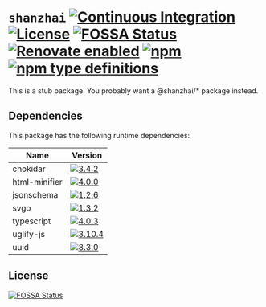 # `shanzhai` [![Continuous Integration](https://github.com/jameswilddev/shanzhai/workflows/Continuous%20Integration/badge.svg)](https://github.com/jameswilddev/shanzhai/actions) [![License](https://img.shields.io/github/license/jameswilddev/shanzhai.svg)](https://github.com/jameswilddev/shanzhai/blob/master/license) [![FOSSA Status](https://app.fossa.io/api/projects/git%2Bgithub.com%2Fjameswilddev%2Fshanzhai.svg?type=shield)](https://app.fossa.io/projects/git%2Bgithub.com%2Fjameswilddev%2Fshanzhai?ref=badge_shield) [![Renovate enabled](https://img.shields.io/badge/renovate-enabled-brightgreen.svg)](https://renovatebot.com/) [![npm](https://img.shields.io/npm/v/shanzhai.svg)](https://www.npmjs.com/package/shanzhai) [![npm type definitions](https://img.shields.io/npm/types/shanzhai.svg)](https://www.npmjs.com/package/shanzhai)

This is a stub package.  You probably want a @shanzhai/* package instead.

## Dependencies

This package has the following runtime dependencies:

Name          | Version                                                                                                
------------- | -------------------------------------------------------------------------------------------------------
chokidar      | [![3.4.2](https://img.shields.io/npm/v/chokidar.svg)](https://www.npmjs.com/package/chokidar)          
html-minifier | [![4.0.0](https://img.shields.io/npm/v/html-minifier.svg)](https://www.npmjs.com/package/html-minifier)
jsonschema    | [![1.2.6](https://img.shields.io/npm/v/jsonschema.svg)](https://www.npmjs.com/package/jsonschema)      
svgo          | [![1.3.2](https://img.shields.io/npm/v/svgo.svg)](https://www.npmjs.com/package/svgo)                  
typescript    | [![4.0.3](https://img.shields.io/npm/v/typescript.svg)](https://www.npmjs.com/package/typescript)      
uglify-js     | [![3.10.4](https://img.shields.io/npm/v/uglify-js.svg)](https://www.npmjs.com/package/uglify-js)       
uuid          | [![8.3.0](https://img.shields.io/npm/v/uuid.svg)](https://www.npmjs.com/package/uuid)                  

## License

[![FOSSA Status](https://app.fossa.io/api/projects/git%2Bgithub.com%2Fjameswilddev%2Fshanzhai.svg?type=large)](https://app.fossa.io/projects/git%2Bgithub.com%2Fjameswilddev%2Fshanzhai?ref=badge_large)
